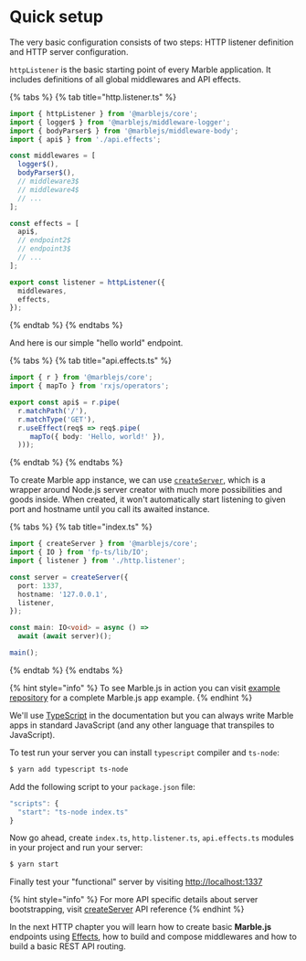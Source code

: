 # Quick setup

The very basic configuration consists of two steps: HTTP listener definition and HTTP server configuration.

`httpListener` is the basic starting point of every Marble application. It includes definitions of all global middlewares and API effects.

{% tabs %}
{% tab title="http.listener.ts" %}
```typescript
import { httpListener } from '@marblejs/core';
import { logger$ } from '@marblejs/middleware-logger';
import { bodyParser$ } from '@marblejs/middleware-body';
import { api$ } from './api.effects';

const middlewares = [
  logger$(),
  bodyParser$(),
  // middleware3$
  // middleware4$
  // ...
];

const effects = [
  api$,
  // endpoint2$
  // endpoint3$
  // ...
];

export const listener = httpListener({
  middlewares,
  effects,
});
```
{% endtab %}
{% endtabs %}

And here is our simple "hello world" endpoint.

{% tabs %}
{% tab title="api.effects.ts" %}
```typescript
import { r } from '@marblejs/core';
import { mapTo } from 'rxjs/operators';

export const api$ = r.pipe(
  r.matchPath('/'),
  r.matchType('GET'),
  r.useEffect(req$ => req$.pipe(
     mapTo({ body: 'Hello, world!' }),
  )));
```
{% endtab %}
{% endtabs %}

To create Marble app instance, we can use [`createServer`](../other/api-reference/core/createserver.md), which is a wrapper around Node.js server creator with much more possibilities and goods inside. When created, it won't automatically start listening to given port and hostname until you call its awaited instance.

{% tabs %}
{% tab title="index.ts" %}
```typescript
import { createServer } from '@marblejs/core';
import { IO } from 'fp-ts/lib/IO';
import { listener } from './http.listener';

const server = createServer({
  port: 1337,
  hostname: '127.0.0.1',
  listener,
});

const main: IO<void> = async () =>
  await (await server)();

main();
```
{% endtab %}
{% endtabs %}

{% hint style="info" %}
To see Marble.js in action you can visit [example repository](https://github.com/marblejs/example) for a complete Marble.js app example.
{% endhint %}

We'll use [TypeScript](https://www.typescriptlang.org/) in the documentation but you can always write Marble apps in standard JavaScript \(and any other language that transpiles to JavaScript\).

To test run your server you can install `typescript` compiler and `ts-node`:

```bash
$ yarn add typescript ts-node
```

Add the following script to your `package.json` file:

```javascript
"scripts": {
  "start": "ts-node index.ts"
}
```

Now go ahead, create `index.ts`, `http.listener.ts`, `api.effects.ts` modules in your project and run your server:

```bash
$ yarn start
```

Finally test your "functional" server by visiting [http://localhost:1337](quick-setup.md)

{% hint style="info" %}
For more API specific details about server bootstrapping, visit [createServer](../other/api-reference/core/createserver.md) API reference
{% endhint %}

In the next HTTP chapter you will learn how to create basic **Marble.js** endpoints using [Effects](quick-setup.md), how to build and compose middlewares and how to build a basic REST API routing.

